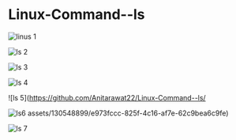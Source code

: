 # Linux-Command--ls



![linus 1](https://github.com/Anitarawat22/Linux-Command--ls/assets/130548899/aff4a11e-4d82-4078-98a2-3476fbe5a2b9)


![ls 2](https://github.com/Anitarawat22/Linux-Command--ls/assets/130548899/244e44ed-a9af-4707-a084-6681ea4bf665)

![ls 3](https://github.com/Anitarawat22/Linux-Command--ls/assets/130548899/53d370bb-9586-4b49-b48c-4ddb86bc5872)

![ls 4](https://github.com/Anitarawat22/Linux-Command--ls/assets/130548899/f3fa7494-ec10-4018-a21d-388f72f728ef)

![ls 5](https://github.com/Anitarawat22/Linux-Command--ls/

![ls6](https://github.com/Anitarawat22/Linux-Command--ls/assets/130548899/81a5b6df-44a5-44b2-a790-6d9e48b9ac8e)
assets/130548899/e973fccc-825f-4c16-af7e-62c9bea6c9fe)

![ls 7](https://github.com/Anitarawat22/Linux-Command--ls/assets/130548899/89293d53-a3ff-4b9c-ae94-b7328f08386c)


